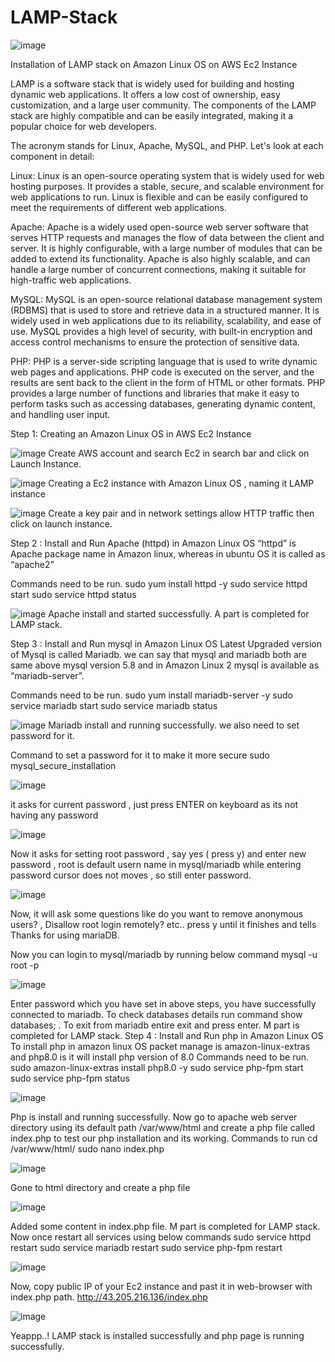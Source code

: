 # LAMP-Stack

![image](https://user-images.githubusercontent.com/63364609/225725286-14046a95-d6e7-42a2-9345-35c714604acd.png)

Installation of LAMP stack on Amazon Linux OS on AWS Ec2 Instance
 
LAMP is a software stack that is widely used for building and hosting dynamic web applications. It offers a low cost of ownership, easy customization, and a large user community. The components of the LAMP stack are highly compatible and can be easily integrated, making it a popular choice for web developers.

The acronym stands for Linux, Apache, MySQL, and PHP. Let's look at each component in detail:

Linux: Linux is an open-source operating system that is widely used for web hosting purposes. It provides a stable, secure, and scalable environment for web applications to run. Linux is flexible and can be easily configured to meet the requirements of different web applications.

Apache: Apache is a widely used open-source web server software that serves HTTP requests and manages the flow of data between the client and server. It is highly configurable, with a large number of modules that can be added to extend its functionality. Apache is also highly scalable, and can handle a large number of concurrent connections, making it suitable for high-traffic web applications.

MySQL: MySQL is an open-source relational database management system (RDBMS) that is used to store and retrieve data in a structured manner. It is widely used in web applications due to its reliability, scalability, and ease of use. MySQL provides a high level of security, with built-in encryption and access control mechanisms to ensure the protection of sensitive data.

PHP: PHP is a server-side scripting language that is used to write dynamic web pages and applications. PHP code is executed on the server, and the results are sent back to the client in the form of HTML or other formats. PHP provides a large number of functions and libraries that make it easy to perform tasks such as accessing databases, generating dynamic content, and handling user input.

Step 1: Creating an Amazon Linux OS in AWS Ec2 Instance

![image](https://user-images.githubusercontent.com/63364609/225725385-7a96552f-8fdd-4da0-bac1-3c1ef855ad12.png) 
Create AWS account and search Ec2 in search bar and click on Launch Instance.

![image](https://user-images.githubusercontent.com/63364609/225725484-17109b9d-a481-49aa-abc5-e5ae62622aa7.png)
Creating a Ec2 instance with Amazon Linux OS , naming it LAMP instance 

![image](https://user-images.githubusercontent.com/63364609/225725568-58bb8209-ae69-4ea9-b380-8d83669b4216.png)
Create a key pair and in network settings allow HTTP traffic then click on launch instance.

Step 2 : Install and Run Apache (httpd) in Amazon Linux OS
“httpd” is Apache package name in Amazon linux, whereas in ubuntu OS it is called as “apache2”

Commands need to be run.
sudo yum install httpd -y
sudo service httpd start
sudo service httpd status

![image](https://user-images.githubusercontent.com/63364609/225725731-946adc08-46d5-43fb-9010-aee41d47695e.png)
Apache install and started successfully. A part is completed for LAMP stack.

Step 3 : Install and Run mysql in Amazon Linux OS
Latest Upgraded version of Mysql is called Mariadb. we can say that mysql and mariadb both are same above mysql version 5.8 and in Amazon Linux 2 mysql is available as “mariadb-server”.

Commands need to be run.
sudo yum install mariadb-server -y 
sudo service mariadb start
sudo service mariadb status

![image](https://user-images.githubusercontent.com/63364609/225725890-01200032-351b-476c-a2b9-f36071c4eb51.png)
 Mariadb install and running successfully. we also need to set password for it. 

Command to set a password for it to make it more secure 
sudo mysql_secure_installation

![image](https://user-images.githubusercontent.com/63364609/225725959-cd2a0d0e-727c-40f0-9af9-79a557ef5d05.png)

it asks for current password , just press ENTER on keyboard as its not having any password

![image](https://user-images.githubusercontent.com/63364609/225726018-fb937bd8-5347-4cb7-ab20-42e1ba2157dc.png)

Now it asks for setting root password , say yes ( press y) and enter new password , root is default usern name in mysql/mariadb while entering password cursor does not moves , so still enter password.

![image](https://user-images.githubusercontent.com/63364609/225726034-66e28361-cccb-4990-a192-4e11ec629afc.png)

Now, it will ask some questions like do you want to remove anonymous users? , Disallow root login remotely? etc.. press y until it finishes and tells Thanks for using mariaDB.

Now you can login to mysql/mariadb by running below command
mysql -u root -p

![image](https://user-images.githubusercontent.com/63364609/225726062-1b1d4cdb-0789-45a0-a283-2c4793400d76.png)

Enter password which you have set in above steps, you have successfully connected to mariadb. To check databases details run command show databases; .  To exit from mariadb entire exit and press enter. M part is completed for LAMP stack.
Step 4 : Install and Run php in Amazon Linux OS
To install php in amazon linux OS packet manage is amazon-linux-extras and php8.0 is it will install php version of 8.0
Commands need to be run.
sudo amazon-linux-extras install php8.0  -y
sudo service php-fpm start
sudo service php-fpm status

![image](https://user-images.githubusercontent.com/63364609/225726109-f34859f0-d40e-4e8c-ab72-03ce449c291b.png)
 
Php is install and running successfully. 
Now go to apache web server directory using its default path /var/www/html and create a php file called index.php to test our php installation and its working.
Commands to run
cd /var/www/html/
sudo nano index.php 

![image](https://user-images.githubusercontent.com/63364609/225726141-18644631-7d61-4702-9b9d-3ee0fa9fc858.png)
 
Gone to html directory and create a php file

![image](https://user-images.githubusercontent.com/63364609/225726176-92c9d85e-0f57-47b5-8fc1-f11450b1b704.png)

Added some content in index.php file. M part is completed for LAMP stack.
Now once restart all services using below commands 
sudo service httpd restart
sudo service mariadb restart
sudo service php-fpm restart

![image](https://user-images.githubusercontent.com/63364609/225726213-0385d31d-a397-4cac-9322-8f5a1fbc0d19.png)
 
Now, copy public IP of your Ec2 instance and past it in web-browser with index.php path.
http://43.205.216.136/index.php  
 
![image](https://user-images.githubusercontent.com/63364609/225726243-47170e0f-94a8-40f6-8a02-9682edc282c6.png)

Yeappp..! LAMP stack is installed successfully and php page is running successfully.


